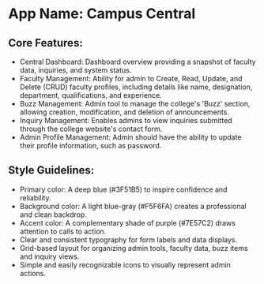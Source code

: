 # **App Name**: Campus Central

## Core Features:

- Central Dashboard: Dashboard overview providing a snapshot of faculty data, inquiries, and system status.
- Faculty Management: Ability for admin to Create, Read, Update, and Delete (CRUD) faculty profiles, including details like name, designation, department, qualifications, and experience.
- Buzz Management: Admin tool to manage the college's 'Buzz' section, allowing creation, modification, and deletion of announcements.
- Inquiry Management: Enables admins to view inquiries submitted through the college website's contact form.
- Admin Profile Management: Admin should have the ability to update their profile information, such as password.

## Style Guidelines:

- Primary color: A deep blue (#3F51B5) to inspire confidence and reliability.
- Background color: A light blue-gray (#F5F6FA) creates a professional and clean backdrop.
- Accent color: A complementary shade of purple (#7E57C2) draws attention to calls to action.
- Clear and consistent typography for form labels and data displays.
- Grid-based layout for organizing admin tools, faculty data, buzz items and inquiry views.
- Simple and easily recognizable icons to visually represent admin actions.